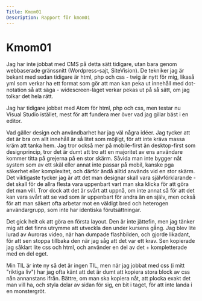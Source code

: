 ```yaml
---
Title: Kmom01
Description: Rapport för kmom01
---
```


Kmom01
==================

Jag har inte jobbat med CMS på detta sätt tidigare, utan bara genom webbaserade gränssnitt (Wordpress-sajt, SiteVision). De tekniker jag är bekant med sedan tidigare är html, php och css - twig är nytt för mig, likaså yml som verkar ha ett format som gör att man kan peka ut innehåll med dot-notation så att säga - widescreen-läget verkar pekas ut på så sätt, om jag tolkar det hela rätt.


Jag har tidigare jobbat med Atom för html, php och css, men testar nu Visual Studio istället, mest för att fundera mer över vad jag gillar bäst i en editor.


Vad gäller design och användbarhet har jag väl några idéer. Jag tycker att det är bra om allt innehåll är så litet som möjligt, för att inte kräva massa kräm att tanka hem. Jag tror också mer på mobile-first än desktop-first som designprincip, tror det är dumt att tro att en majoritet av ens användare kommer titta på grejerna på en stor skärm. Såvida man inte bygger nåt system som av ett skäl eller annat inte passar på mobil, kanske pga säkerhet eller komplexitet, och därför ändå alltid används vid en stor skärm. Det viktigaste tycker jag är att det man designar skall vara självförklarande - det skall för de allra flesta vara uppenbart vart man ska klicka för att göra det man vill. Tror dock att det är svårt att uppnå, om inte annat så för att det kan vara svårt att se vad som är uppenbart för andra än en själv, men också för att man säkert ofta arbetar mot en väldigt bred och heterogen användargrupp, som inte har identiska förutsättningar.


Det gick helt ok att göra en första layout. Den är inte jättefin, men jag tänker mig att det finns utrymme att utveckla den under kursens gång. Jag blev lite lurad av Auroras video, när han dumpade flashbilden, och gjorde likadant, för att sen stoppa tillbaka den när jag såg att det var ett krav. Sen kopierade jag såklart lite css och html, och använder en del av det + kompletterade med en del eget.


Min TIL är inte ny så det är ingen TIL, men när jag jobbat med css (i mitt "riktiga liv") har jag ofta känt att det är dumt att kopiera stora block av css nån annanstans ifrån. Bättre, om man ska kopiera nåt, att plocka exakt det man vill ha, och styla delar av sidan för sig, en bit i taget, för att inte landa i en monstergröt.